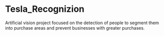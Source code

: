 # Tesla_Recognizion
Artificial vision project focused on the detection of people to segment them into purchase areas and prevent businesses with greater purchases.
